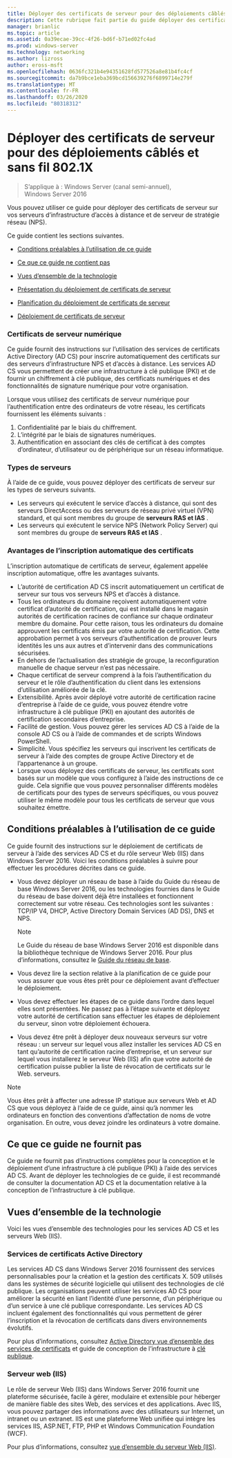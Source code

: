 ```yaml
---
title: Déployer des certificats de serveur pour des déploiements câblés et sans fil 802.1X
description: Cette rubrique fait partie du guide déployer des certificats de serveur pour les déploiements sans fil et câblés 802.1 X.
manager: brianlic
ms.topic: article
ms.assetid: 0a39ecae-39cc-4f26-bd6f-b71ed02fc4ad
ms.prod: windows-server
ms.technology: networking
ms.author: lizross
author: eross-msft
ms.openlocfilehash: 0636fc321b4e94351628fd577526a8e81b4fc4cf
ms.sourcegitcommit: da7b9bce1eba369bcd156639276f6899714e279f
ms.translationtype: MT
ms.contentlocale: fr-FR
ms.lasthandoff: 03/26/2020
ms.locfileid: "80318312"
---
```

# <a name="deploy-server-certificates-for-8021x-wired-and-wireless-deployments"></a>Déployer des certificats de serveur pour des déploiements câblés et sans fil 802.1X

>S’applique à : Windows Server (canal semi-annuel), Windows Server 2016

Vous pouvez utiliser ce guide pour déployer des certificats de serveur sur vos serveurs d’infrastructure d’accès à distance et de serveur de stratégie réseau (NPS).   

Ce guide contient les sections suivantes.  

-   [Conditions préalables à l’utilisation de ce guide](#bkmk_pre)  

-   [Ce que ce guide ne contient pas](#bkmk_not)  

-   [Vues d’ensemble de la technologie](#bkmk_tech)  

-   [Présentation du déploiement de certificats de serveur](Server-Certificate-Deployment-Overview.md)  

-   [Planification du déploiement de certificats de serveur](Server-Certificate-Deployment-Planning.md)  

-   [Déploiement de certificats de serveur](Server-Certificate-Deployment.md)  

### <a name="digital-server-certificates"></a>**Certificats de serveur numérique**  
Ce guide fournit des instructions sur l’utilisation des services de certificats Active Directory (AD CS) pour inscrire automatiquement des certificats sur des serveurs d’infrastructure NPS et d’accès à distance. Les services AD CS vous permettent de créer une infrastructure à clé publique (PKI) et de fournir un chiffrement à clé publique, des certificats numériques et des fonctionnalités de signature numérique pour votre organisation.  

Lorsque vous utilisez des certificats de serveur numérique pour l’authentification entre des ordinateurs de votre réseau, les certificats fournissent les éléments suivants :   

1. Confidentialité par le biais du chiffrement.  
2. L’intégrité par le biais de signatures numériques.  
3. Authentification en associant des clés de certificat à des comptes d’ordinateur, d’utilisateur ou de périphérique sur un réseau informatique.  

### <a name="server-types"></a>**Types de serveurs**  
À l’aide de ce guide, vous pouvez déployer des certificats de serveur sur les types de serveurs suivants.  
- Les serveurs qui exécutent le service d’accès à distance, qui sont des serveurs DirectAccess ou des serveurs de réseau privé virtuel (VPN) standard, et qui sont membres du groupe de **serveurs RAS et IAS** .  
- Les serveurs qui exécutent le service NPS (Network Policy Server) qui sont membres du groupe de **serveurs RAS et IAS** .  

### <a name="advantages-of-certificate-autoenrollment"></a>**Avantages de l’inscription automatique des certificats**  
L’inscription automatique de certificats de serveur, également appelée inscription automatique, offre les avantages suivants.  

- L’autorité de certification AD CS inscrit automatiquement un certificat de serveur sur tous vos serveurs NPS et d’accès à distance.  
- Tous les ordinateurs du domaine reçoivent automatiquement votre certificat d’autorité de certification, qui est installé dans le magasin autorités de certification racines de confiance sur chaque ordinateur membre du domaine. Pour cette raison, tous les ordinateurs du domaine approuvent les certificats émis par votre autorité de certification. Cette approbation permet à vos serveurs d’authentification de prouver leurs identités les uns aux autres et d’intervenir dans des communications sécurisées.  
- En dehors de l’actualisation des stratégie de groupe, la reconfiguration manuelle de chaque serveur n’est pas nécessaire.  
- Chaque certificat de serveur comprend à la fois l’authentification du serveur et le rôle d’authentification du client dans les extensions d’utilisation améliorée de la clé.  
- Extensibilité. Après avoir déployé votre autorité de certification racine d’entreprise à l’aide de ce guide, vous pouvez étendre votre infrastructure à clé publique (PKI) en ajoutant des autorités de certification secondaires d’entreprise.  
- Facilité de gestion. Vous pouvez gérer les services AD CS à l’aide de la console AD CS ou à l’aide de commandes et de scripts Windows PowerShell.  
- Simplicité. Vous spécifiez les serveurs qui inscrivent les certificats de serveur à l’aide des comptes de groupe Active Directory et de l’appartenance à un groupe.   
- Lorsque vous déployez des certificats de serveur, les certificats sont basés sur un modèle que vous configurez à l’aide des instructions de ce guide. Cela signifie que vous pouvez personnaliser différents modèles de certificats pour des types de serveurs spécifiques, ou vous pouvez utiliser le même modèle pour tous les certificats de serveur que vous souhaitez émettre.  

## <a name="prerequisites-for-using-this-guide"></a><a name="bkmk_pre"></a>Conditions préalables à l’utilisation de ce guide  

Ce guide fournit des instructions sur le déploiement de certificats de serveur à l’aide des services AD CS et du rôle serveur Web (IIS) dans Windows Server 2016. Voici les conditions préalables à suivre pour effectuer les procédures décrites dans ce guide.  

- Vous devez déployer un réseau de base à l’aide du Guide du réseau de base Windows Server 2016, ou les technologies fournies dans le Guide du réseau de base doivent déjà être installées et fonctionnent correctement sur votre réseau. Ces technologies sont les suivantes : TCP/IP V4, DHCP, Active Directory Domain Services (AD DS), DNS et NPS.  
  >[!NOTE]
  >Le Guide du réseau de base Windows Server 2016 est disponible dans la bibliothèque technique de Windows Server 2016. Pour plus d’informations, consultez le [Guide du réseau de base](../../../core-network-guide/Core-Network-Guide.md).

- Vous devez lire la section relative à la planification de ce guide pour vous assurer que vous êtes prêt pour ce déploiement avant d’effectuer le déploiement.  
- Vous devez effectuer les étapes de ce guide dans l’ordre dans lequel elles sont présentées. Ne passez pas à l’étape suivante et déployez votre autorité de certification sans effectuer les étapes de déploiement du serveur, sinon votre déploiement échouera.  
- Vous devez être prêt à déployer deux nouveaux serveurs sur votre réseau : un serveur sur lequel vous allez installer les services AD CS en tant qu’autorité de certification racine d’entreprise, et un serveur sur lequel vous installerez le serveur Web (IIS) afin que votre autorité de certification puisse publier la liste de révocation de certificats sur le Web. serveurs.   

>[!NOTE]  
>Vous êtes prêt à affecter une adresse IP statique aux serveurs Web et AD CS que vous déployez à l’aide de ce guide, ainsi qu’à nommer les ordinateurs en fonction des conventions d’affectation de noms de votre organisation. En outre, vous devez joindre les ordinateurs à votre domaine.  

## <a name="what-this-guide-does-not-provide"></a><a name="bkmk_not"></a>Ce que ce guide ne fournit pas  
Ce guide ne fournit pas d’instructions complètes pour la conception et le déploiement d’une infrastructure à clé publique (PKI) à l’aide des services AD CS. Avant de déployer les technologies de ce guide, il est recommandé de consulter la documentation AD CS et la documentation relative à la conception de l’infrastructure à clé publique.   

## <a name="technology-overviews"></a><a name="bkmk_tech"></a>Vues d’ensemble de la technologie  
Voici les vues d’ensemble des technologies pour les services AD CS et les serveurs Web (IIS).  

### <a name="active-directory-certificate-services"></a>Services de certificats Active Directory  
Les services AD CS dans Windows Server 2016 fournissent des services personnalisables pour la création et la gestion des certificats X. 509 utilisés dans les systèmes de sécurité logicielle qui utilisent des technologies de clé publique. Les organisations peuvent utiliser les services AD CS pour améliorer la sécurité en liant l’identité d’une personne, d’un périphérique ou d’un service à une clé publique correspondante. Les services AD CS incluent également des fonctionnalités qui vous permettent de gérer l’inscription et la révocation de certificats dans divers environnements évolutifs.  

Pour plus d’informations, consultez [Active Directory vue d’ensemble des services de certificats](https://technet.microsoft.com/library/hh831740.aspx) et guide de conception de l’infrastructure à [clé publique](https://social.technet.microsoft.com/wiki/contents/articles/2901.public-key-infrastructure-design-guidance.aspx).  

### <a name="web-server-iis"></a>Serveur web (IIS)  

Le rôle de serveur Web (IIS) dans Windows Server 2016 fournit une plateforme sécurisée, facile à gérer, modulaire et extensible pour héberger de manière fiable des sites Web, des services et des applications. Avec IIS, vous pouvez partager des informations avec des utilisateurs sur Internet, un intranet ou un extranet. IIS est une plateforme Web unifiée qui intègre les services IIS, ASP.NET, FTP, PHP et Windows Communication Foundation (WCF).  

Pour plus d’informations, consultez [vue d’ensemble du serveur Web (IIS)](https://technet.microsoft.com/library/hh831725.aspx).  
